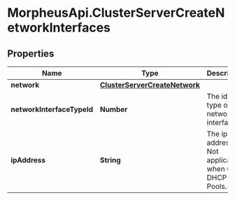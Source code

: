 # MorpheusApi.ClusterServerCreateNetworkInterfaces

## Properties

Name | Type | Description | Notes
------------ | ------------- | ------------- | -------------
**network** | [**ClusterServerCreateNetwork**](ClusterServerCreateNetwork.md) |  | 
**networkInterfaceTypeId** | **Number** | The id of type of the network interface. | [optional] 
**ipAddress** | **String** | The ip address. Not applicable when using DHCP or IP Pools. | [optional] 


